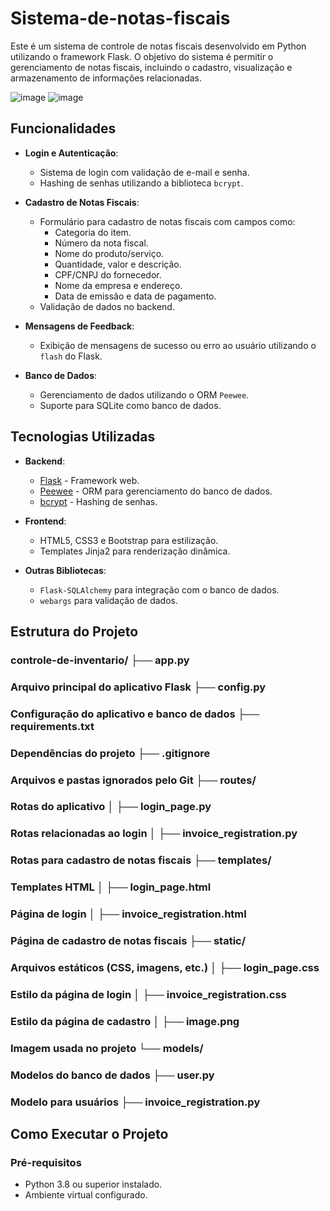 # Sistema-de-notas-fiscais
Este é um sistema de controle de notas fiscais desenvolvido em Python utilizando o framework Flask. O objetivo do sistema é permitir o gerenciamento de notas fiscais, incluindo o cadastro, visualização e armazenamento de informações relacionadas.

![image](https://github.com/user-attachments/assets/de1c6bfa-8b56-420e-bdbd-52114de64446)
![image](https://github.com/user-attachments/assets/21d4c97b-7b67-4f49-b30d-7f4fc5156c18)

## Funcionalidades

- **Login e Autenticação**:
  - Sistema de login com validação de e-mail e senha.
  - Hashing de senhas utilizando a biblioteca `bcrypt`.

- **Cadastro de Notas Fiscais**:
  - Formulário para cadastro de notas fiscais com campos como:
    - Categoria do item.
    - Número da nota fiscal.
    - Nome do produto/serviço.
    - Quantidade, valor e descrição.
    - CPF/CNPJ do fornecedor.
    - Nome da empresa e endereço.
    - Data de emissão e data de pagamento.
  - Validação de dados no backend.

- **Mensagens de Feedback**:
  - Exibição de mensagens de sucesso ou erro ao usuário utilizando o `flash` do Flask.

- **Banco de Dados**:
  - Gerenciamento de dados utilizando o ORM `Peewee`.
  - Suporte para SQLite como banco de dados.

## Tecnologias Utilizadas

- **Backend**:
  - [Flask](https://flask.palletsprojects.com/) - Framework web.
  - [Peewee](http://docs.peewee-orm.com/) - ORM para gerenciamento do banco de dados.
  - [bcrypt](https://pypi.org/project/bcrypt/) - Hashing de senhas.

- **Frontend**:
  - HTML5, CSS3 e Bootstrap para estilização.
  - Templates Jinja2 para renderização dinâmica.

- **Outras Bibliotecas**:
  - `Flask-SQLAlchemy` para integração com o banco de dados.
  - `webargs` para validação de dados.

## Estrutura do Projeto
### controle-de-inventario/ ├── app.py 
### Arquivo principal do aplicativo Flask ├── config.py 
### Configuração do aplicativo e banco de dados ├── requirements.txt 
### Dependências do projeto ├── .gitignore
### Arquivos e pastas ignorados pelo Git ├── routes/ 
### Rotas do aplicativo │ ├── login_page.py 
### Rotas relacionadas ao login │ ├── invoice_registration.py
### Rotas para cadastro de notas fiscais ├── templates/ 
### Templates HTML │ ├── login_page.html
### Página de login │ ├── invoice_registration.html 
### Página de cadastro de notas fiscais ├── static/
### Arquivos estáticos (CSS, imagens, etc.) │ ├── login_page.css 
### Estilo da página de login │ ├── invoice_registration.css
### Estilo da página de cadastro │ ├── image.png 
### Imagem usada no projeto └── models/ 
### Modelos do banco de dados ├── user.py 
### Modelo para usuários ├── invoice_registration.py 

## Como Executar o Projeto

### Pré-requisitos

- Python 3.8 ou superior instalado.
- Ambiente virtual configurado.

